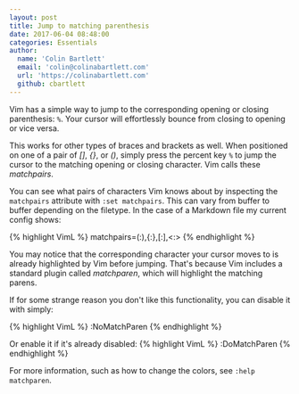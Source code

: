 ```yaml
---
layout: post
title: Jump to matching parenthesis
date: 2017-06-04 08:48:00
categories: Essentials
author:
  name: 'Colin Bartlett'
  email: 'colin@colinabartlett.com'
  url: 'https://colinabartlett.com'
  github: cbartlett
---
```


Vim has a simple way to jump to the corresponding opening or closing
parenthesis: `%`. Your cursor will effortlessly bounce from closing to opening
or vice versa.

This works for other types of braces and brackets as well. When positioned on
one of a pair of _[]_, _{}_, or _()_, simply press the percent key `%` to jump
the cursor to the matching opening or closing character. Vim calls these
_matchpairs_.

You can see what pairs of characters Vim knows about by inspecting the `matchpairs`
attribute with `:set matchpairs`. This can vary from buffer to buffer depending on
the filetype. In the case of a Markdown file my current config shows:

{% highlight VimL %}
matchpairs=(:),{:},[:],<:>
{% endhighlight %}

You may notice that the corresponding character your cursor moves to is already
highlighted by Vim before jumping. That's because Vim includes a standard
plugin called _matchparen_, which will highlight the matching parens.

If for some strange reason you don't like this functionality, you can disable
it with simply:

{% highlight VimL %}
:NoMatchParen
{% endhighlight %}

Or enable it if it's already disabled:
{% highlight VimL %}
:DoMatchParen
{% endhighlight %}

For more information, such as how to change the colors, see `:help matchparen`.
